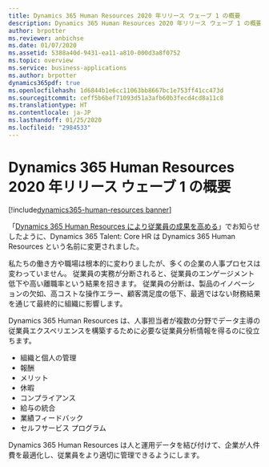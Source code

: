 ```yaml
---
title: Dynamics 365 Human Resources 2020 年リリース ウェーブ 1 の概要
description: Dynamics 365 Human Resources 2020 年リリース ウェーブ 1 の概要
author: brpotter
ms.reviewer: anbichse
ms.date: 01/07/2020
ms.assetid: 5388a40d-9431-ea11-a810-000d3a8f0752
ms.topic: overview
ms.service: business-applications
ms.author: brpotter
dynamics365pdf: true
ms.openlocfilehash: 1d6844b1e6cc11063bb8667bc1e753ff41cc473d
ms.sourcegitcommit: ceff5b6bef71093d51a3afb60b3fecd4cd8a11c8
ms.translationtype: HT
ms.contentlocale: ja-JP
ms.lasthandoff: 01/25/2020
ms.locfileid: "2984533"
---
```

# <a name="overview-of-dynamics-365-human-resources-2020-release-wave-1"></a>Dynamics 365 Human Resources 2020 年リリース ウェーブ 1 の概要
[!include[dynamics365-human-resources banner](../includes/dynamics365-human-resources.md)]

<!--overview start-->
「[Dynamics 365 Human Resources により従業員の成果を高める](https://go.microsoft.com/fwlink/?linkid=2112538)」でお知らせしたように、Dynamics 365 Talent: Core HR は Dynamics 365 Human Resources という名前に変更されました。

私たちの働き方や職場は根本的に変わりましたが、多くの企業の人事プロセスは変わっていません。 従業員の実務が分断されると、従業員のエンゲージメント低下や高い離職率という結果を招きます。 従業員の分断は、製品のイノベーションの欠如、高コストな操作エラー、顧客満足度の低下、最適ではない財務結果を通じて最終的に組織に影響します。
 
Dynamics 365 Human Resources は、人事担当者が複数の分野でデータ主導の従業員エクスペリエンスを構築するために必要な従業員分析情報を得るのに役立ちます。

- 組織と個人の管理
- 報酬
- メリット
- 休暇
- コンプライアンス
- 給与の統合
- 業績フィードバック
- セルフサービス プログラム 

Dynamics 365 Human Resources は人と運用データを結び付けて、企業が人件費を最適化し、従業員をより適切に管理できるようにします。
<!--overview end-->
